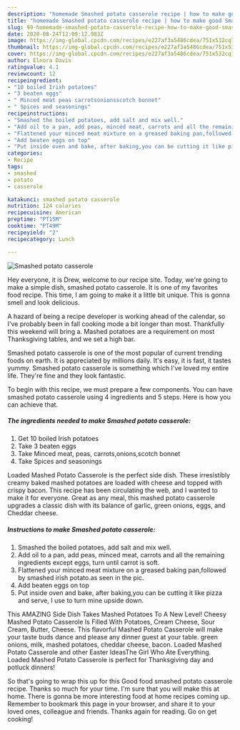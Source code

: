 ```yaml
---
description: "homemade Smashed potato casserole recipe | how to make good Smashed potato casserole"
title: "homemade Smashed potato casserole recipe | how to make good Smashed potato casserole"
slug: 99-homemade-smashed-potato-casserole-recipe-how-to-make-good-smashed-potato-casserole
date: 2020-08-24T12:09:12.983Z
image: https://img-global.cpcdn.com/recipes/e227af3a5486cdea/751x532cq70/smashed-potato-casserole-recipe-main-photo.jpg
thumbnail: https://img-global.cpcdn.com/recipes/e227af3a5486cdea/751x532cq70/smashed-potato-casserole-recipe-main-photo.jpg
cover: https://img-global.cpcdn.com/recipes/e227af3a5486cdea/751x532cq70/smashed-potato-casserole-recipe-main-photo.jpg
author: Elnora Davis
ratingvalue: 4.1
reviewcount: 12
recipeingredient:
- "10 boiled Irish potatoes"
- "3 beaten eggs"
- " Minced meat peas carrotsonionsscotch bonnet"
- " Spices and seasonings"
recipeinstructions:
- "Smashed the boiled potatoes, add salt and mix well."
- "Add oil to a pan, add peas, minced meat, carrots and all the remaining ingredients except eggs, turn until carrot is soft."
- "Flattened your minced meat mixture on a greased baking pan,followed by smashed irish potato.as seen in the pic."
- "Add beaten eggs on top"
- "Put inside oven and bake, after baking,you can be cutting it like pizza and serve, I use to turn mine upside down."
categories:
- Recipe
tags:
- smashed
- potato
- casserole

katakunci: smashed potato casserole 
nutrition: 124 calories
recipecuisine: American
preptime: "PT15M"
cooktime: "PT49M"
recipeyield: "2"
recipecategory: Lunch

---
```



![Smashed potato casserole](https://img-global.cpcdn.com/recipes/e227af3a5486cdea/751x532cq70/smashed-potato-casserole-recipe-main-photo.jpg)

Hey everyone, it is Drew, welcome to our recipe site. Today, we're going to make a simple dish, smashed potato casserole. It is one of my favorites food recipe. This time, I am going to make it a little bit unique. This is gonna smell and look delicious.

A hazard of being a recipe developer is working ahead of the calendar, so I&#39;ve probably been in fall cooking mode a bit longer than most. Thankfully this weekend will bring a. Mashed potatoes are a requirement on most Thanksgiving tables, and we set a high bar.

Smashed potato casserole is one of the most popular of current trending foods on earth. It is appreciated by millions daily. It's easy, it is fast, it tastes yummy. Smashed potato casserole is something which I've loved my entire life. They're fine and they look fantastic.


To begin with this recipe, we must prepare a few components. You can have smashed potato casserole using 4 ingredients and 5 steps. Here is how you can achieve that.

<!--inarticleads1-->

##### The ingredients needed to make Smashed potato casserole:

1. Get 10 boiled Irish potatoes
1. Take 3 beaten eggs
1. Take  Minced meat, peas, carrots,onions,scotch bonnet
1. Take  Spices and seasonings


Loaded Mashed Potato Casserole is the perfect side dish. These irresistibly creamy baked mashed potatoes are loaded with cheese and topped with crispy bacon. This recipe has been circulating the web, and I wanted to make it for everyone. Great as any meal, this mashed potato casserole upgrades a classic dish with its balance of garlic, green onions, eggs, and Cheddar cheese. 

<!--inarticleads2-->

##### Instructions to make Smashed potato casserole:

1. Smashed the boiled potatoes, add salt and mix well.
1. Add oil to a pan, add peas, minced meat, carrots and all the remaining ingredients except eggs, turn until carrot is soft.
1. Flattened your minced meat mixture on a greased baking pan,followed by smashed irish potato.as seen in the pic.
1. Add beaten eggs on top
1. Put inside oven and bake, after baking,you can be cutting it like pizza and serve, I use to turn mine upside down.


This AMAZING Side Dish Takes Mashed Potatoes To A New Level! Cheesy Mashed Potato Casserole Is Filled With Potatoes, Cream Cheese, Sour Cream, Butter, Cheese. This flavorful Mashed Potato Casserole will make your taste buds dance and please any dinner guest at your table. green onions, milk, mashed potatoes, cheddar cheese, bacon. Loaded Mashed Potato Casserole and other Easter IdeasThe Girl Who Ate Everything. Loaded Mashed Potato Casserole is perfect for Thanksgiving day and potluck dinners! 

So that's going to wrap this up for this Good food smashed potato casserole recipe. Thanks so much for your time. I'm sure that you will make this at home. There is gonna be more interesting food at home recipes coming up. Remember to bookmark this page in your browser, and share it to your loved ones, colleague and friends. Thanks again for reading. Go on get cooking!
